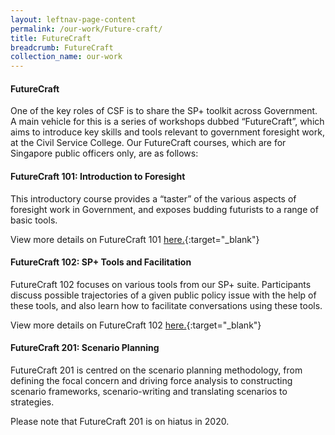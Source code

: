 ```yaml
---
layout: leftnav-page-content
permalink: /our-work/Future-craft/ 
title: FutureCraft
breadcrumb: FutureCraft
collection_name: our-work
---
```



#### **FutureCraft**

One of the key roles of CSF is to share the SP+ toolkit across Government. A main vehicle for this is a series of workshops dubbed “FutureCraft”, which aims to introduce key skills and tools relevant to government foresight work, at the Civil Service College. Our FutureCraft courses, which are for Singapore public officers only, are as follows:

#### **FutureCraft 101: Introduction to Foresight**

This introductory course provides  a “taster” of the various aspects of foresight work in Government, and exposes budding futurists to a range of basic tools. 

View more details on FutureCraft 101 [here.](https://www.cscollege.gov.sg/programmes/pages/display%20programme.aspx?epid=rq7qk71wrpw5rqcinh4an3sire){:target="_blank"}

#### **FutureCraft 102: SP+ Tools and Facilitation**

FutureCraft 102 focuses on various tools from our SP+ suite. Participants discuss possible trajectories of a given public policy issue with the help of these tools, and also learn how to facilitate conversations using these tools.

 View more details on FutureCraft 102 [here.](https://www.cscollege.gov.sg/programmes/pages/display%20programme.aspx?epid=wa5ownde7m8q592i7ilsdn4he1){:target="_blank"}

#### **FutureCraft 201: Scenario Planning**

FutureCraft 201 is centred on the scenario planning methodology, from defining the focal concern and driving force analysis to constructing scenario frameworks, scenario-writing and translating scenarios to strategies.

Please note that FutureCraft 201 is on hiatus in 2020.


